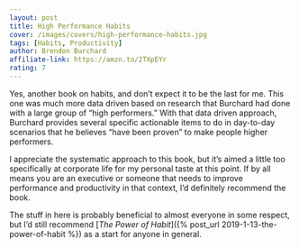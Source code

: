 ```yaml
---
layout: post
title: High Performance Habits
cover: /images/covers/high-performance-habits.jpg
tags: [Habits, Productivity]
author: Brendon Burchard
affiliate-link: https://amzn.to/2TXpEYr
rating: 7
---
```


Yes, another book on habits, and don’t expect it to be the last for me. This one was much more data driven based on research that Burchard had done with a large group of “high performers.” With that data driven approach, Burchard provides several specific actionable items to do in day-to-day scenarios that he believes “have been proven” to make people higher performers.

I appreciate the systematic approach to this book, but it’s aimed a little too specifically at corporate life for my personal taste at this point. If by all means you are an executive or someone that needs to improve performance and productivity in that context, I’d definitely recommend the book.

The stuff in here is probably beneficial to almost everyone in some respect, but I’d still recommend [_The Power of Habit_]({% post_url 2019-1-13-the-power-of-habit %}) as a start for anyone in general.